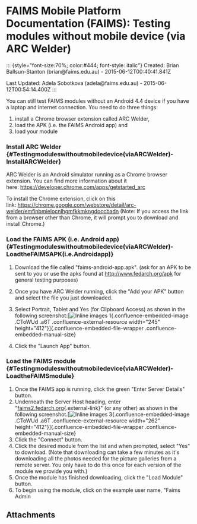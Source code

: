 FAIMS Mobile Platform Documentation (FAIMS): Testing modules without mobile device (via ARC Welder)
===================================================================================================

::: {style="font-size:70%; color:#444; font-style: italic"}
Created: Brian Ballsun-Stanton (brian\@faims.edu.au) -
2015-06-12T00:40:41.841Z

Last Updated: Adela Sobotkova (adela\@faims.edu.au) -
2015-06-12T00:54:14.400Z
:::

<div>

<div>

You can still test FAIMS modules without an Android 4.4 device if you
have a laptop and internet connection. You need to do three things:

</div>

1.  install a Chrome browser extension called ARC Welder,
2.  load the APK (i.e. the FAIMS Android app) and
3.  load your module

### **Install ARC Welder** {#Testingmoduleswithoutmobiledevice(viaARCWelder)-InstallARCWelder}

<div>

ARC Welder is an Android simulator running as a Chrome browser
extension. You can find more information about it
here: <https://developer.chrome.com/apps/getstarted_arc>

</div>

<div>

To install the Chrome extension, click on this
link: <https://chrome.google.com/webstore/detail/arc-welder/emfinbmielocnlhgmfkkmkngdoccbadn> (Note:
If you access the link from a browser other than Chrome, it will prompt
you to download and install Chrome.)

</div>

### **Load the FAIMS APK (i.e. Android app)** {#Testingmoduleswithoutmobiledevice(viaARCWelder)-LoadtheFAIMSAPK(i.e.Androidapp)}

<div>

1.  Download the file called \"faims-android-app.apk\". (ask for an APK
    to be sent to you or use the apks found
    at <http://www.fedarch.org/apk> for general testing purposes)
2.  Once you have ARC Welder running, click the \"Add your APK\" button
    and select the file you just downloaded.
3.  Select Portrait, Tablet and Yes (for Clipboard Access) as shown in
    the following screenshot:[![Inline images
    1](https://mail.google.com/mail/u/0/?ui=2&ik=b146ced06a&view=fimg&th=14de5337a7556b28&attid=0.1&disp=emb&realattid=ii_14cdfc5223f093cc&attbid=ANGjdJ_CEADEpnSAwAQkEccKk03w4OfLqz_YB1WAk6uJumoGDX9GLL3YNfwmAbr5HcPymLmyQj4jKAmDmu6pxpKG_YXgG_icw5T4Ec6W7OmfbEau1SmaWFL9T0l3MpU&sz=w490-h824&ats=1434069473953&rm=14de5337a7556b28&zw&atsh=1){.confluence-embedded-image
    .CToWUd .a6T .confluence-external-resource width="245"
    height="412"}]{.confluence-embedded-file-wrapper
    .confluence-embedded-manual-size}

4.  Click the \"Launch App\" button.

### Load the FAIMS module {#Testingmoduleswithoutmobiledevice(viaARCWelder)-LoadtheFAIMSmodule}

</div>

<div>

1.  Once the FAIMS app is running, click the green \"Enter Server
    Details\" button.
2.  Underneath the Server Host heading, enter
    \"[faims2.fedarch.org](http://faims2.fedarch.org/){.external-link}\"
    (or any other) as shown in the following screenshot.[![Inline images
    3](https://mail.google.com/mail/u/0/?ui=2&ik=b146ced06a&view=fimg&th=14de5337a7556b28&attid=0.2&disp=emb&realattid=ii_14cdfc8ff105862e&attbid=ANGjdJ8RdCx_8FJAny2bgKuw_r_Fq88WFJoHbgaNTDyDjREHG0ZkO_dShLenXJe3yXuNnzGcR0_sx-8LLoFtMbZO0ayFmy2NB8j8KYjS8qzHQlYGj_VkatMQYyNXh4g&sz=w524-h824&ats=1434069473954&rm=14de5337a7556b28&zw&atsh=1){.confluence-embedded-image
    .CToWUd .a6T .confluence-external-resource width="262"
    height="412"}]{.confluence-embedded-file-wrapper
    .confluence-embedded-manual-size}
3.  Click the \"Connect\" button.
4.  Click the desired module from the list and when prompted, select
    \"Yes\" to download. (Note that downloading can take a few minutes
    as it\'s downloading all the photos needed for the picture galleries
    from a remote server. You only have to do this once for each version
    of the module we provide you with.)
5.  Once the module has finished downloading, click the \"Load Module\"
    button.
6.  To begin using the module, click on the example user name, \"Faims
    Admin

</div>

</div>

Attachments
-----------

